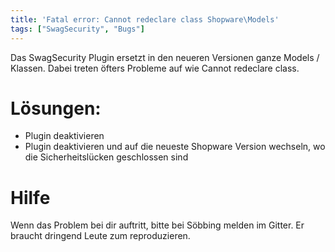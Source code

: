 ```yaml
---
title: 'Fatal error: Cannot redeclare class Shopware\Models'
tags: ["SwagSecurity", "Bugs"]
---
```


Das SwagSecurity Plugin ersetzt in den neueren Versionen ganze Models / Klassen.
Dabei treten öfters Probleme auf wie Cannot redeclare class.

# Lösungen:

- Plugin deaktivieren
- Plugin deaktivieren und auf die neueste Shopware Version wechseln, wo die Sicherheitslücken geschlossen sind

# Hilfe
Wenn das Problem bei dir auftritt, bitte bei Söbbing melden im Gitter. Er braucht dringend Leute zum reproduzieren.
